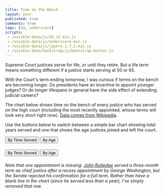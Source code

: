 ```yaml
---
title: Time on the Bench
layout: post
published: true
comments: true
tags: [d3, underscore]
scripts:
 - /visible-data/js/d3.v2.min.js
 - /visible-data/js/underscore-min.js
 - /visible-data/js/jquery-1.7.2.min.js
 - /visible-data/bootstrap/js/bootstrap-button.js
---
```

<style type="text/css">
body { position: relative; }

div.caption {
    padding: .5em;
    background-color: white;
    border: 1px solid #555;
}
#template { display: none; visibility: hidden; }
#chart rect {
    stroke: white;
    fill: SteelBlue;
    shape-rendering: crispEdges;
}
#chart rect:hover {
    fill: FireBrick;
}
#chart text {
}
#chart .rule {
    shape-rendering: crispEdges;
    stroke: #ccc;
}
#buttons {
    margin-bottom: 1.5em;
}

</style>

Supreme Court justices serve for life, or until they retire. But a life term means something different if a justice starts serving at 50 or 65.

With the Court's term ending tomorrow, I was curious if terms on the bench are becoming longer. Do presidents have an incentive to appoint younger judges? Or do longer lifespans in general have the side effect of extending judicial careers?

The chart below shows time on the bench of every justice who has served on the high court (including the most recently appointed, whose terms will look very short right now). [Data comes from Wikipedia](http://en.wikipedia.org/wiki/List_of_Justices_of_the_Supreme_Court_of_the_United_States).

Use the buttons below to switch between a simple bar chart showing total years served and one that shows the age justices joined and left the court.

<div id="buttons" class="btn-group" data-toggle="buttons-radio">
    <button class="btn served">By Time Served</button>
    <button class="btn age">By Age</button>
</div>

<div id="chart"></div>

<div id="buttons" class="btn-group" data-toggle="buttons-radio">
    <button class="btn served">By Time Served</button>
    <button class="btn age">By Age</button>
</div>

*Note that one appointment is missing: [John Rutledge](http://en.wikipedia.org/wiki/John_Rutledge) served a three-month term as chief justice after a recess appointment by George Washington, but the Senate rejected his confirmation for a full term. Rather than have a blank line in the chart (since he served less than a year), I've simply removed that row.*

<script id="template" type="x-jst">
    <h4><%= Judge %></h4>
    <p><%= Lifespan %>
    <p>
        <b>Served:</b> <%= Years %><br>
        <b>Appointed by:</b> <%= AppointedBy %><br>
        <b>Age at Confirmation:</b> <%= StartingAge %>
    </p>
</script>

<script type="text/javascript">
var pad = 5,
    height = 20,
    width = parseInt(d3.select('#chart').style('width')) - pad,
    url = "/visible-data/data/supremes.csv",
    current = "served";

var x = d3.scale.linear()
    .range([0, width]);

var y = d3.scale.linear();

var chart = d3.select('#chart').append('svg'),
    axis = chart.append('g')
        .classed('axis', true)
        .attr('transform', translate(pad, height)),
    
    bottomAxis = chart.append('g')
        .classed('axis', true);

var xAxis = d3.svg.axis()
    .scale(x);

var caption = d3.select('body').append('div')
    .attr('class', 'caption')
    .style('display', 'none')
    .style('position', 'absolute');

var template = _.template($('#template').html());

function translate(x,y) {
    return "translate("+x+","+y+")";
}

function plotAges() {
    // plot ages started and retired or died
    current = "age";
    
    // set our horizontal scale from zero to max age
    x.domain([
        0,
        _.chain(data).pluck('EndingAge').max().value()
    ]);

    bars.transition()
        .duration(500)
        .attr('x', function(d) { return x(d['StartingAge']); })
        .attr('width', function(d) { return x(d.Served); });

    addText('left');
    axis.transition()
        .duration(500)
        .call(xAxis.orient('top'));

    bottomAxis.transition()
        .duration(500)
        .call(xAxis.orient('bottom'));
}

function plotServed() {
    // plot time served as simple bars
    current = "served";

    // set our horizontal scale from zero to max time served
    x.domain([0, _.chain(data).pluck('Served').max().value()]);

    bars.transition()
        .duration(500)
        .attr('x', 0)
        .attr('width', function(d) { return x(d.Served); });

    addText('right');
    axis.transition()
        .duration(500)
        .call(xAxis.orient('top'));

    bottomAxis.transition()
        .duration(500)
        .call(xAxis.orient('bottom'));
}

function addText(orient) {
    orient = orient || "right";
    var labels = chart.selectAll('text.name')
        .data(data);

    labels.enter().append('text')
        .classed('name', true);
    
    // a few things consistent
    labels.text(function(d) { return d.Judge; })
        .attr('y', function(d,i) { return y(i) + height / 2; })
        .attr('dy', '.35em') // something like vertical-align: middle

    if (orient === "right") {
        labels.attr('text-anchor', 'end') // akin to text-align: right
          //.transition()
          //  .duration(1000)
            .attr('x', width)
            .attr('dx', -3) // padding-right
    } else {
        labels.attr('text-anchor', 'start')
          //.transition()
          //  .duration(1000)
            .attr('x', 0)
            .attr('dx', 3) // padding-left
    }
}

jQuery(function($) {
    $('.served').on('click', plotServed);
    $('.age').on('click', plotAges);
});

d3.csv(url, function(data) {
    window.data = data;
    _.each(data, function(d, i) {
        d.index = i;
        d.Born = +d.Born;
        d.Appointed = +d.Appointed;

        if (d.Terminated.match(/Present/i)) {
            d.Terminated = 2012;
        } else {
            d.Terminated = +d.Terminated;
        }

        d.Died ? d.Died = +d.Died : d.Died = null;

        d.Served = d.Terminated - d.Appointed;
        d['StartingAge'] = d.Appointed - d.Born;
        d['EndingAge'] = d.Terminated - d.Born;
    });

    chart = chart.style('height', (data.length + 2) * height)
        .append('g')
        .attr('transform', translate(pad, height));

    y.domain([0, data.length]).range([0, data.length * height]);

    bottomAxis.attr('transform', translate(pad, (data.length + 1) * height))

    chart.selectAll('line')
        .data(d3.range(data.length + 1))
      .enter().append('line')
        .classed('rule', true)
        .attr('x1', 0)
        .attr('x2', width)
        .attr('y1', y)
        .attr('y2', y);

    window.bars = chart.selectAll('rect')
        .data(data, function(d) { return d.index; })
      .enter().append('rect')
        .attr('width', 0)
        .attr('height', height)
        .attr('y', function(d, i) { return y(i); });

    bars.on('mouseover', showCaption)
        .on('mousemove', showCaption)
        .on('mouseout', function(d) {
            caption.style('display', 'none');
        });

    function showCaption(d, i) {
        var position = d3.mouse(document.body);
        caption.style('display', 'block')
            .style('left', (position[0] + 10) + 'px')
            .style('top', (position[1] + 10) + 'px')
            .html(template(d));
    }

    // fake a click to get things rolling
    jQuery('.served').trigger('click');
});
</script>